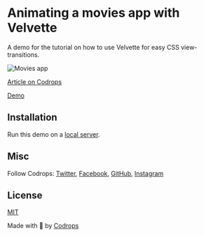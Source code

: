 # Animating a movies app with Velvette

A demo for the tutorial on how to use Velvette for easy CSS view-transitions.

![Movies app](https://tympanus.net/codrops/wp-content/uploads/2024/01/velvette.png?x65929)

[Article on Codrops](https://tympanus.net/codrops/?p=)

[Demo](https://tympanus.net/Tutorials/Velvette/)

## Installation

Run this demo on a [local server](https://developer.mozilla.org/en-US/docs/Learn/Common_questions/Tools_and_setup/set_up_a_local_testing_server).

## Misc

Follow Codrops: [Twitter](http://www.twitter.com/codrops), [Facebook](http://www.facebook.com/codrops), [GitHub](https://github.com/codrops), [Instagram](https://www.instagram.com/codropsss/)

## License
[MIT](LICENSE)

Made with :blue_heart:  by [Codrops](http://www.codrops.com)





